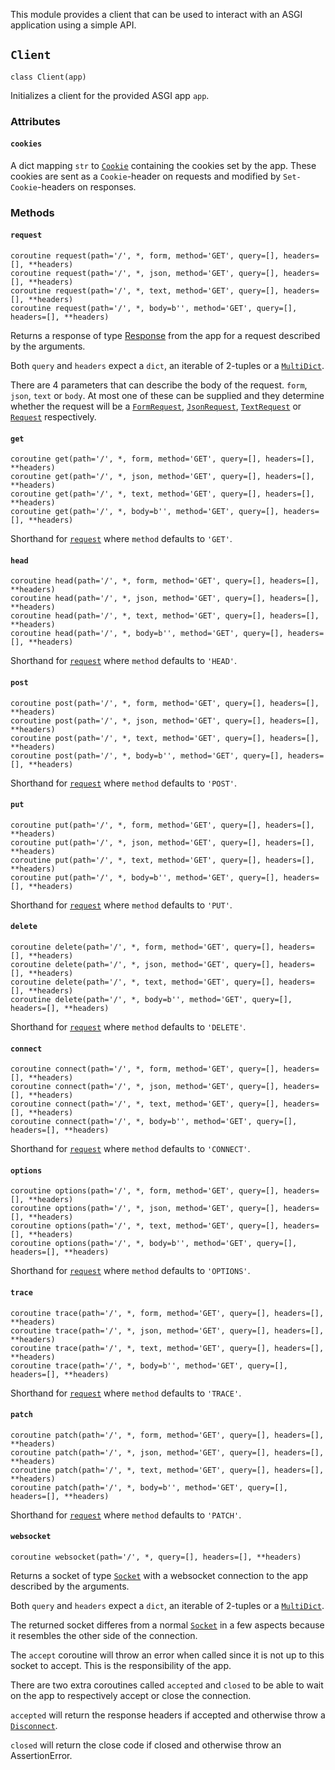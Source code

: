This module provides a client that can be used to interact with an ASGI
application using a simple API.

## `Client`
`class Client(app)`

Initializes a client for the provided ASGI app `app`.

### Attributes
#### `cookies`
A dict mapping `str` to [`Cookie`](http.md#cookie) containing the cookies set
by the app. These cookies are sent as a `Cookie`-header on requests and
modified by `Set-Cookie`-headers on responses.

### Methods
#### `request`
`coroutine request(path='/', *, form, method='GET', query=[], headers=[], **headers)`  
`coroutine request(path='/', *, json, method='GET', query=[], headers=[], **headers)`  
`coroutine request(path='/', *, text, method='GET', query=[], headers=[], **headers)`  
`coroutine request(path='/', *, body=b'', method='GET', query=[], headers=[], **headers)`

Returns a response of type [Response](http.md#response) from the app for a
request described by the arguments.

Both `query` and `headers` expect a `dict`, an iterable of 2-tuples or a
[`MultiDict`](multidict.md#multidict).

There are 4 parameters that can describe the body of the request. `form`,
`json`, `text` or `body`. At most one of these can be supplied and they
determine whether the request will be a [`FormRequest`](http.md#formrequest),
[`JsonRequest`](http.md#jsonrequest), [`TextRequest`](http.md#textrequest) or
[`Request`](http.md#request) respectively.

#### `get`
`coroutine get(path='/', *, form, method='GET', query=[], headers=[], **headers)`  
`coroutine get(path='/', *, json, method='GET', query=[], headers=[], **headers)`  
`coroutine get(path='/', *, text, method='GET', query=[], headers=[], **headers)`  
`coroutine get(path='/', *, body=b'', method='GET', query=[], headers=[], **headers)`

Shorthand for [`request`](client.md#request) where `method` defaults to `'GET'`.

#### `head`
`coroutine head(path='/', *, form, method='GET', query=[], headers=[], **headers)`  
`coroutine head(path='/', *, json, method='GET', query=[], headers=[], **headers)`  
`coroutine head(path='/', *, text, method='GET', query=[], headers=[], **headers)`  
`coroutine head(path='/', *, body=b'', method='GET', query=[], headers=[], **headers)`

Shorthand for [`request`](client.md#request) where `method` defaults to `'HEAD'`.

#### `post`
`coroutine post(path='/', *, form, method='GET', query=[], headers=[], **headers)`  
`coroutine post(path='/', *, json, method='GET', query=[], headers=[], **headers)`  
`coroutine post(path='/', *, text, method='GET', query=[], headers=[], **headers)`  
`coroutine post(path='/', *, body=b'', method='GET', query=[], headers=[], **headers)`

Shorthand for [`request`](client.md#request) where `method` defaults to `'POST'`.

#### `put`
`coroutine put(path='/', *, form, method='GET', query=[], headers=[], **headers)`  
`coroutine put(path='/', *, json, method='GET', query=[], headers=[], **headers)`  
`coroutine put(path='/', *, text, method='GET', query=[], headers=[], **headers)`  
`coroutine put(path='/', *, body=b'', method='GET', query=[], headers=[], **headers)`

Shorthand for [`request`](client.md#request) where `method` defaults to `'PUT'`.

#### `delete`
`coroutine delete(path='/', *, form, method='GET', query=[], headers=[], **headers)`  
`coroutine delete(path='/', *, json, method='GET', query=[], headers=[], **headers)`  
`coroutine delete(path='/', *, text, method='GET', query=[], headers=[], **headers)`  
`coroutine delete(path='/', *, body=b'', method='GET', query=[], headers=[], **headers)`

Shorthand for [`request`](client.md#request) where `method` defaults to `'DELETE'`.

#### `connect`
`coroutine connect(path='/', *, form, method='GET', query=[], headers=[], **headers)`  
`coroutine connect(path='/', *, json, method='GET', query=[], headers=[], **headers)`  
`coroutine connect(path='/', *, text, method='GET', query=[], headers=[], **headers)`  
`coroutine connect(path='/', *, body=b'', method='GET', query=[], headers=[], **headers)`

Shorthand for [`request`](client.md#request) where `method` defaults to `'CONNECT'`.

#### `options`
`coroutine options(path='/', *, form, method='GET', query=[], headers=[], **headers)`  
`coroutine options(path='/', *, json, method='GET', query=[], headers=[], **headers)`  
`coroutine options(path='/', *, text, method='GET', query=[], headers=[], **headers)`  
`coroutine options(path='/', *, body=b'', method='GET', query=[], headers=[], **headers)`

Shorthand for [`request`](client.md#request) where `method` defaults to `'OPTIONS'`.

#### `trace`
`coroutine trace(path='/', *, form, method='GET', query=[], headers=[], **headers)`  
`coroutine trace(path='/', *, json, method='GET', query=[], headers=[], **headers)`  
`coroutine trace(path='/', *, text, method='GET', query=[], headers=[], **headers)`  
`coroutine trace(path='/', *, body=b'', method='GET', query=[], headers=[], **headers)`

Shorthand for [`request`](client.md#request) where `method` defaults to `'TRACE'`.

#### `patch`
`coroutine patch(path='/', *, form, method='GET', query=[], headers=[], **headers)`  
`coroutine patch(path='/', *, json, method='GET', query=[], headers=[], **headers)`  
`coroutine patch(path='/', *, text, method='GET', query=[], headers=[], **headers)`  
`coroutine patch(path='/', *, body=b'', method='GET', query=[], headers=[], **headers)`

Shorthand for [`request`](client.md#request) where `method` defaults to `'PATCH'`.

#### `websocket`
`coroutine websocket(path='/', *, query=[], headers=[], **headers)`

Returns a socket of type [`Socket`](http.md#socket) with a websocket connection
to the app described by the arguments.

Both `query` and `headers` expect a `dict`, an iterable of 2-tuples or a
[`MultiDict`](multidict.md#multidict).

The returned socket differes from a normal [`Socket`](http.md#socket) in a few
aspects because it resembles the other side of the connection.

The `accept` coroutine will throw an error when called since it is not up to
this socket to accept. This is the responsibility of the app.

There are two extra coroutines called `accepted` and `closed` to be able to
wait on the app to respectively accept or close the connection.

`accepted` will return the response headers if accepted and otherwise throw a
[`Disconnect`](http.md#disconnect).

`closed` will return the close code if closed and otherwise throw an
AssertionError.
